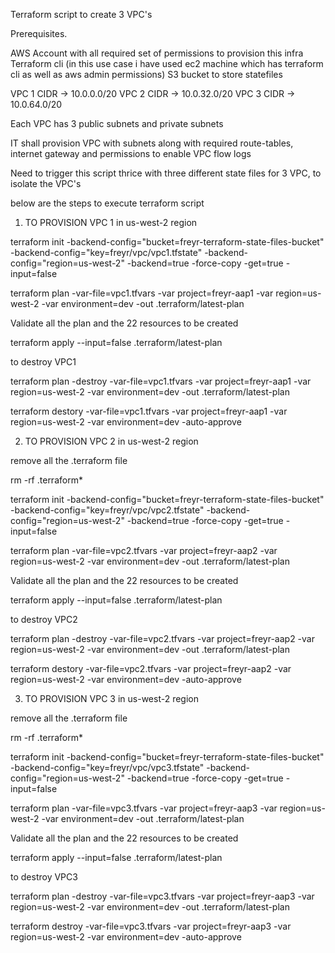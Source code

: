 Terraform script to create 3 VPC's

Prerequisites.

AWS Account with all required set of permissions to provision this infra
Terraform cli (in this use case i have used ec2 machine which has terraform cli as well as aws admin permissions)
S3 bucket to store statefiles


VPC 1 CIDR -> 10.0.0.0/20
VPC 2 CIDR -> 10.0.32.0/20
VPC 3 CIDR -> 10.0.64.0/20

Each VPC has 3 public subnets and private subnets

IT shall provision VPC with subnets along with required route-tables, internet gateway and permissions to enable VPC flow logs

Need to trigger this script thrice with three different state files for 3 VPC, to isolate the VPC's

below are the steps to execute terraform script 

1. TO PROVISION VPC 1 in us-west-2 region

terraform init -backend-config="bucket=freyr-terraform-state-files-bucket" -backend-config="key=freyr/vpc/vpc1.tfstate" -backend-config="region=us-west-2" -backend=true -force-copy -get=true -input=false

terraform plan -var-file=vpc1.tfvars -var project=freyr-aap1 -var region=us-west-2 -var environment=dev -out .terraform/latest-plan

Validate all the plan and the 22 resources to be created

terraform apply --input=false .terraform/latest-plan

to destroy VPC1

terraform plan -destroy -var-file=vpc1.tfvars -var project=freyr-aap1 -var region=us-west-2 -var environment=dev -out .terraform/latest-plan

terraform destory -var-file=vpc1.tfvars -var project=freyr-aap1 -var region=us-west-2 -var environment=dev -auto-approve


2. TO PROVISION VPC 2 in us-west-2 region

remove all the .terraform file 

rm -rf .terraform*

terraform init -backend-config="bucket=freyr-terraform-state-files-bucket" -backend-config="key=freyr/vpc/vpc2.tfstate" -backend-config="region=us-west-2" -backend=true -force-copy -get=true -input=false

terraform plan -var-file=vpc2.tfvars -var project=freyr-aap2 -var region=us-west-2 -var environment=dev -out .terraform/latest-plan

Validate all the plan and the 22 resources to be created

terraform apply --input=false .terraform/latest-plan

to destroy VPC2

terraform plan -destroy -var-file=vpc2.tfvars -var project=freyr-aap2 -var region=us-west-2 -var environment=dev -out .terraform/latest-plan

terraform destory -var-file=vpc2.tfvars -var project=freyr-aap2 -var region=us-west-2 -var environment=dev -auto-approve

3. TO PROVISION VPC 3 in us-west-2 region

remove all the .terraform file 

rm -rf .terraform*

terraform init -backend-config="bucket=freyr-terraform-state-files-bucket" -backend-config="key=freyr/vpc/vpc3.tfstate" -backend-config="region=us-west-2" -backend=true -force-copy -get=true -input=false

terraform plan -var-file=vpc3.tfvars -var project=freyr-aap3 -var region=us-west-2 -var environment=dev -out .terraform/latest-plan

Validate all the plan and the 22 resources to be created

terraform apply --input=false .terraform/latest-plan

to destroy VPC3

terraform plan -destroy -var-file=vpc3.tfvars -var project=freyr-aap3 -var region=us-west-2 -var environment=dev -out .terraform/latest-plan

terraform destroy -var-file=vpc3.tfvars -var project=freyr-aap3 -var region=us-west-2 -var environment=dev -auto-approve
